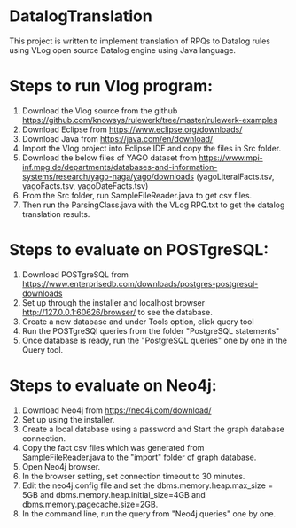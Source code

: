 # DatalogTranslation
This project is written to implement translation of RPQs to Datalog rules using VLog open source Datalog engine using Java language.

# Steps to run Vlog program:
1) Download the Vlog source from the github https://github.com/knowsys/rulewerk/tree/master/rulewerk-examples 
2) Download Eclipse from https://www.eclipse.org/downloads/
3) Download Java from https://java.com/en/download/
4) Import the Vlog project into Eclipse IDE and copy the files in Src folder.
5) Download the below files of YAGO dataset from https://www.mpi-inf.mpg.de/departments/databases-and-information-systems/research/yago-naga/yago/downloads (yagoLiteralFacts.tsv, yagoFacts.tsv, yagoDateFacts.tsv)
6) From the Src folder, run SampleFileReader.java to get csv files.
7) Then run the ParsingClass.java with the VLog RPQ.txt to get the datalog translation results.

# Steps to evaluate on POSTgreSQL:
1) Download POSTgreSQL from https://www.enterprisedb.com/downloads/postgres-postgresql-downloads
2) Set up through the installer and localhost browser http://127.0.0.1:60626/browser/ to see the database.
3) Create a new database and under Tools option, click query tool 
4) Run the POSTgreSQl queries from the folder "PostgreSQL statements"
5) Once database is ready, run the "PostgreSQL queries" one by one in the Query tool.

# Steps to evaluate on Neo4j:
1) Download Neo4j from https://neo4j.com/download/
2) Set up using the installer.
3) Create a local database using a password and Start the graph database connection.
4) Copy the fact csv files which was generated from SampleFileReader.java to the "import" folder of graph database.
5) Open Neo4j browser.
6) In the browser setting, set connection timeout to 30 minutes.
7) Edit the neo4j.config file and set the dbms.memory.heap.max_size = 5GB and dbms.memory.heap.initial_size=4GB and dbms.memory.pagecache.size=2GB.
8) In the command line, run the query from "Neo4j queries" one by one.

